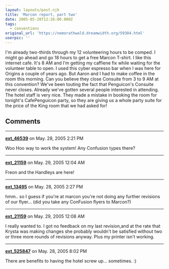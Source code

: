 ```yaml
---
layout: layouts/post.njk
title: 'Marcon report, part two'
date: 2005-05-28T12:26:00.000Z
tags:
  - conventions
original_url: 'https://nemorathwald.dreamwidth.org/59304.html'
userpic: ''
---
```

I'm already two-thirds through my 12 volunteering hours to be comped. I might go ahead and go 18 hours to get a free Marcon T-shirt. I like this internet cafe. It's 8 AM and I'm getting my caffiene fix while waiting for the volunteer table to open. I used this cyber espresso bar when I was here for Origins a couple of years ago. But Aaron and I had to make coffee in the room this morning. Can you believe they close Consuite from 3 to 9 AM at this convention? We've been touting the fact that Penguicon's Consuite never closes. Already we've gotten several people interested in attending. The hotel staff is very nice. They made a mistake in booking the room for tonight's CafePenguicon party, so they are giving us a whole party suite for the price of the King room that we had asked for!

## Comments

---

**[ext_46539](https://www.dreamwidth.org/users/ext_46539)** on May. 28, 2005 2:21 PM

Woo Hoo way to work the system! Any Confusion types there?

---

**[ext_21159](https://www.dreamwidth.org/users/ext_21159)** on May. 29, 2005 12:04 AM

Freon and the Handleys are here!

---

**[ext_13495](https://www.dreamwidth.org/users/ext_13495)** on May. 28, 2005 2:27 PM

hmm.. so I guess if you're at marcon you're not doing any further revisions of our flyer... (did you take any ConFusion flyers to Marcon?)

---

**[ext_21159](https://www.dreamwidth.org/users/ext_21159)** on May. 29, 2005 12:08 AM

I really wanted to. I got no feedback on my last revision,and at the rate that Krysta was making changes she probably wouldn't be satisfied without two or three more rounds of revisions anyway. Plus my printer isn't working.

---

**[ext_525847](https://www.dreamwidth.org/users/ext_525847)** on May. 28, 2005 8:02 PM

There are benefits to having the hotel screw up... sometimes. :)

